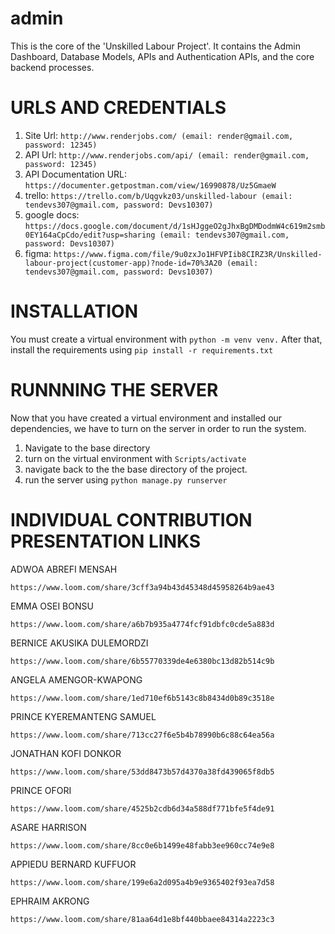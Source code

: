 # admin
This is the core of the 'Unskilled Labour Project'.
It contains the Admin Dashboard, Database Models, APIs and Authentication APIs, and the core backend processes.

# URLS AND CREDENTIALS
1. Site Url: ```http://www.renderjobs.com/ (email: render@gmail.com, password: 12345)```
2. API Url: ```http://www.renderjobs.com/api/ (email: render@gmail.com, password: 12345)```
3. API Documentation URL:  ```https://documenter.getpostman.com/view/16990878/Uz5GmaeW```
4. trello: ```https://trello.com/b/Uqgvkz03/unskilled-labour (email: tendevs307@gmail.com, password: Devs10307)```
5. google docs: ```https://docs.google.com/document/d/1sHJggeO2gJhxBgDMDodmW4c619m2smb0EY164aCpCdo/edit?usp=sharing (email: tendevs307@gmail.com, password: Devs10307)```
6. figma: ```https://www.figma.com/file/9u0zxJo1HFVPIib8CIRZ3R/Unskilled-labour-project(customer-app)?node-id=70%3A20 (email: tendevs307@gmail.com, password: Devs10307)```

# INSTALLATION
You must create a virtual environment with ```python -m venv venv.```
After that, install the requirements using ```pip install -r requirements.txt```

# RUNNNING THE SERVER
Now that you have created a virtual environment and installed our dependencies, we have to turn on the server in order to run the system.
1. Navigate to the base directory
2. turn on the virtual environment with ```Scripts/activate```
3. navigate back to the the base directory of the project.
4. run the server using ```python manage.py runserver```

# INDIVIDUAL CONTRIBUTION PRESENTATION LINKS
ADWOA ABREFI MENSAH
```
https://www.loom.com/share/3cff3a94b43d45348d45958264b9ae43

```
EMMA OSEI BONSU
```
https://www.loom.com/share/a6b7b935a4774fcf91dbfc0cde5a883d
```

BERNICE AKUSIKA DULEMORDZI
```
https://www.loom.com/share/6b55770339de4e6380bc13d82b514c9b
```

ANGELA AMENGOR-KWAPONG
```
https://www.loom.com/share/1ed710ef6b5143c8b8434d0b89c3518e
```

PRINCE KYEREMANTENG SAMUEL
```
https://www.loom.com/share/713cc27f6e5b4b78990b6c88c64ea56a
```

JONATHAN KOFI DONKOR
```
https://www.loom.com/share/53dd8473b57d4370a38fd439065f8db5
```

PRINCE OFORI
```
https://www.loom.com/share/4525b2cdb6d34a588df771bfe5f4de91
```

ASARE HARRISON
```
https://www.loom.com/share/8cc0e6b1499e48fabb3ee960cc74e9e8
```

APPIEDU BERNARD KUFFUOR
```
https://www.loom.com/share/199e6a2d095a4b9e9365402f93ea7d58
```

EPHRAIM AKRONG
```
https://www.loom.com/share/81aa64d1e8bf440bbaee84314a2223c3
```
